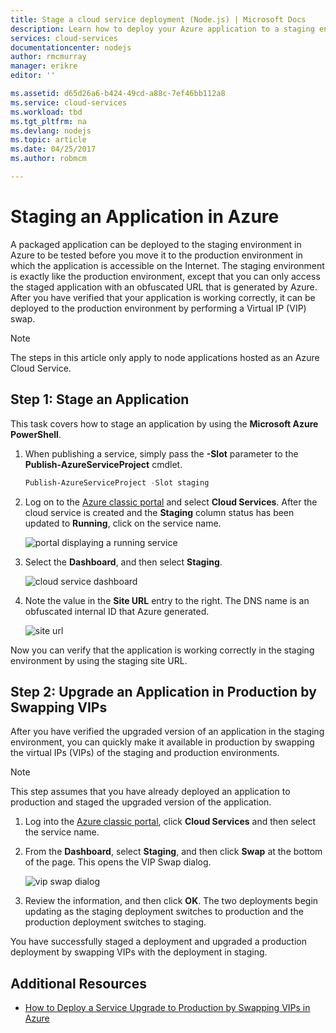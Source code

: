 ```yaml
---
title: Stage a cloud service deployment (Node.js) | Microsoft Docs
description: Learn how to deploy your Azure application to a staging environment, then deploy to a production environment using Virtual IP (VIP) swap.
services: cloud-services
documentationcenter: nodejs
author: rmcmurray
manager: erikre
editor: ''

ms.assetid: d65d26a6-b424-49cd-a88c-7ef46bb112a8
ms.service: cloud-services
ms.workload: tbd
ms.tgt_pltfrm: na
ms.devlang: nodejs
ms.topic: article
ms.date: 04/25/2017
ms.author: robmcm

---
```

# Staging an Application in Azure
A packaged application can be deployed to the staging environment in
Azure to be tested before you move it to the production
environment in which the application is accessible on the Internet. The
staging environment is exactly like the production environment, except
that you can only access the staged application with an obfuscated URL
that is generated by Azure. After you have verified that your
application is working correctly, it can be deployed to the production
environment by performing a Virtual IP (VIP) swap.

> [!NOTE]
> The steps in this article only apply to node applications hosted as an Azure Cloud Service.
> 
> 

## Step 1: Stage an Application
This task covers how to stage an application by using the **Microsoft
Azure PowerShell**.

1. When publishing a service, simply pass the **-Slot** parameter to
   the **Publish-AzureServiceProject** cmdlet.
   
   ```powershell
   Publish-AzureServiceProject -Slot staging
   ```
2. Log on to the [Azure classic portal] and select **Cloud Services**. After the cloud service is created and the **Staging** column status has been updated to **Running**, click on the service name.
   
   ![portal displaying a running service][cloud-service]
3. Select the **Dashboard**, and then select **Staging**.
   
   ![cloud service dashboard][cloud-service-dashboard]
4. Note the value in the **Site URL** entry to the right. The DNS name is an obfuscated internal ID that Azure generated.
   
    ![site url][cloud-service-staging-url]

Now you can verify that the application is working correctly in the staging environment by using the staging site URL.

## Step 2: Upgrade an Application in Production by Swapping VIPs
After you have verified the upgraded version of an application in the
staging environment, you can quickly make it available in production by
swapping the virtual IPs (VIPs) of the staging and production
environments.

> [!NOTE]
> This step assumes that you have already deployed an
> application to production and staged the upgraded version of the
> application.
> 
> 

1. Log into the [Azure classic portal], click **Cloud Services** and then select the service name.
2. From the **Dashboard**, select **Staging**, and then click **Swap** at the bottom of the page. This opens the VIP Swap dialog.
   
   ![vip swap dialog][vip-swap-dialog]
3. Review the information, and then click **OK**. The two deployments begin updating as the staging deployment switches to production and the production deployment switches to staging.

You have successfully staged a deployment and upgraded a production
deployment by swapping VIPs with the deployment in staging.

## Additional Resources
* [How to Deploy a Service Upgrade to Production by Swapping VIPs in Azure]

[Azure classic portal]: http://manage.windowsazure.com
[cloud-service]: ./media/cloud-services-nodejs-stage-application/staging-cloud-service-running.png
[cloud-service-dashboard]: ./media/cloud-services-nodejs-stage-application/cloud-service-dashboard-staging.png
[cloud-service-staging-url]: ./media/cloud-services-nodejs-stage-application/cloud-service-staging-url.png
[vip-swap-dialog]: ./media/cloud-services-nodejs-stage-application/vip-swap-dialog.png
[How to Deploy a Service Upgrade to Production by Swapping VIPs in Azure]: cloud-services-how-to-manage.md#how-to-swap-deployments-to-promote-a-staged-deployment-to-production
